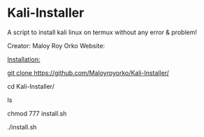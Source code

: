 # Kali-Installer
A script to install kali linux on termux without any error &amp; problem!

Creator: Maloy Roy Orko
Website: <a href="https://websecurityinsights.my.id/">

Installation:

git clone https://github.com/Maloyroyorko/Kali-Installer/

cd Kali-Installer/

ls

chmod 777 install.sh

./install.sh



